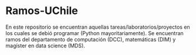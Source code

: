 # Ramos-UChile

En este repositorio se encuentran aquellas tareas/laboratorios/proyectos en los cuales se debió programar (Python mayoritariamente). Se encuentran ramos del departamento de computación (DCC), matemáticas (DIM) y magíster en data science (MDS).
